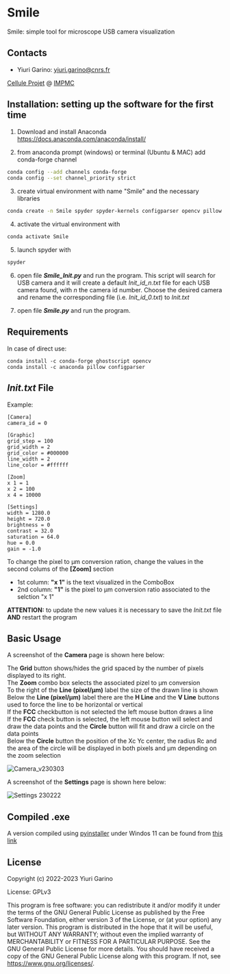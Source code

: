 # Smile
Smile: simple tool for microscope USB camera visualization 

## Contacts
- Yiuri Garino: yiuri.garino@cnrs.fr   

[Cellule Projet](http://impmc.sorbonne-universite.fr/fr/plateformes-et-equipements/cellule-projet.html) @ [IMPMC](http://impmc.sorbonne-universite.fr/en/index.html)

## Installation: setting up the software for the first time

1) Download and install Anaconda
https://docs.anaconda.com/anaconda/install/

2) from anaconda prompt (windows) or terminal (Ubuntu & MAC) add conda-forge channel
```bash
conda config --add channels conda-forge
conda config --set channel_priority strict
``` 

3) create virtual environment with name "Smile" and the necessary libraries
```bash
conda create -n Smile spyder spyder-kernels configparser opencv pillow ghostscript
```

4) activate the virtual environment with
```bash
conda activate Smile 
```

5) launch spyder with
```bash
spyder
```

6) open file **_Smile_Init.py_** and run the program.
This script will search for USB camera and it will create a default _Init_id_n.txt_ file for each USB camera found, with _n_ the camera id number.
Choose the desired camera and rename the corresponding file (i.e. _Init_id_0.txt_) to _Init.txt_

7) open file **_Smile.py_** and run the program.

## Requirements 

In case of direct use:

```
conda install -c conda-forge ghostscript opencv
conda install -c anaconda pillow configparser
```
## _Init.txt_ File
Example:

```
[Camera]
camera_id = 0

[Graphic]
grid_step = 100
grid_width = 2
grid_color = #000000
line_width = 2
line_color = #ffffff

[Zoom]
x 1 = 1
x 2 = 100
x 4 = 10000

[Settings]
width = 1280.0
height = 720.0
brightness = 0
contrast = 32.0
saturation = 64.0
hue = 0.0
gain = -1.0
```
To change the pixel to µm conversion ration, change the values in the second colums of the **[Zoom]** section
+ 1st column: **"x 1"**  is the text visualized in the ComboBox
+ 2nd column: **"1"**  is the pixel to µm conversion ratio associated to the selction "x 1"

**ATTENTION:** to update the new values it is necessary to save the _Init.txt_ file **AND** restart the program

## Basic Usage

A screenshot of the **Camera** page is shown here below:  

The **Grid** button shows/hides the grid spaced by the number of pixels displayed to its right.  
The **Zoom** combo box selects the associated pizel to µm conversion  
To the right of the **Line (pixel/µm)** label the size of the drawn line is shown  
Below the **Line (pixel/µm)** label there are the **H Line** and the **V Line** buttons used to force the line to be horizontal or vertical  
If the **FCC** checkbutton is not selected the left mouse button draws a line  
If the **FCC** check button is selected, the left mouse button will select and draw the data points and the **Circle** button will fit and draw a circle on the data points  
Below the **Circle** button the position of the Xc Yc center, the radius Rc and the area of the circle will be displayed in both pixels and µm depending on the zoom selection  

![Camera_v230303](https://user-images.githubusercontent.com/83216683/222727016-928dc443-3aa7-4df4-8bdb-a749c5b532bf.PNG)

A screenshot of the **Settings** page is shown here below:  

![Settings 230222](https://user-images.githubusercontent.com/83216683/220700221-ef27a696-ed01-46f1-abc2-04cc7a9a155f.PNG)


## Compiled .exe

A version compiled using [pyinstaller](https://pyinstaller.org/en/stable/) under Windos 11 can be found from [this link](https://drive.google.com/drive/folders/1Dgliurh7s4kAT97Kmt8dX1EejhyQgJcN?usp=sharing)  

## License

Copyright (c) 2022-2023 Yiuri Garino

License: GPLv3

This program is free software: you can redistribute it and/or modify it under the terms of the GNU General Public License as published by the Free Software Foundation, either version 3 of the License, or (at your option) any later version.
This program is distributed in the hope that it will be useful, but WITHOUT ANY WARRANTY; without even the implied warranty of MERCHANTABILITY or FITNESS FOR A PARTICULAR PURPOSE. See the GNU General Public License for more details.
You should have received a copy of the GNU General Public License along with this program. If not, see <https://www.gnu.org/licenses/>.
